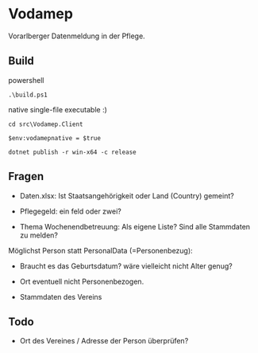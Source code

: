 # Vodamep

Vorarlberger Datenmeldung in der Pflege.


## Build

powershell
```
.\build.ps1
```


native single-file executable :)
```
cd src\Vodamep.Client

$env:vodamepnative = $true

dotnet publish -r win-x64 -c release

```

## Fragen


- Daten.xlsx: Ist Staatsangehörigkeit oder Land (Country) gemeint?
- Pflegegeld: ein feld oder zwei?

- Thema Wochenendbetreuung: Als eigene Liste? Sind alle Stammdaten zu melden?

Möglichst Person statt PersonalData (=Personenbezug):
- Braucht es das Geburtsdatum? wäre vielleicht nicht Alter genug?
- Ort eventuell nicht Personenbezogen.

- Stammdaten des Vereins

## Todo

- Ort des Vereines / Adresse der Person überprüfen?

